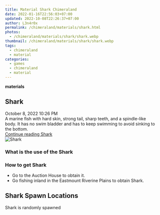 ```yaml
---
title: Material Shark Chimeraland
date: 2022-01-16T22:56:03+07:00
updated: 2022-10-08T22:26:37+07:00
author: L3n4r0x
permalink: /chimeraland/materials/shark.html
photos:
  - /chimeraland/materials/shark/shark.webp
thumbnail: /chimeraland/materials/shark/shark.webp
tags:
  - chimeraland
  - material
categories:
  - games
  - chimeraland
  - material
---
```


<link
  rel="stylesheet"
  href="https://rawcdn.githack.com/dimaslanjaka/Web-Manajemen/870a349/css/bootstrap-5-3-0-alpha3-wrapper.css"
/>
<section id="bootstrap-wrapper">
  <div data-bs-theme="dark">
    <div
      class="row g-0 border rounded overflow-hidden flex-md-row mb-4 shadow-sm position-relative bg-dark text-light"
    >
      <div class="col p-4 d-flex flex-column position-static">
        <strong class="d-inline-block mb-2 text-success">materials</strong>
        <h2 class="mb-0">Shark</h2>
        <div class="mb-1 text-muted">October 8, 2022 10:26 PM</div>
        <div class="mb-2 border p-1">
          A marine fish with hard skin, strong tail, sharp teeth, and a
          spindle-like body. It has no swim bladder and has to keep swimming to
          avoid sinking to the bottom.
        </div>
        <a
          href="/chimeraland/materials/shark.html"
          class="stretched-link d-none text-primary"
          >Continue reading Shark</a
        >
      </div>
      <div class="col-auto d-none d-md-block d-lg-block">
        <img
          src="https://www.webmanajemen.com/chimeraland/materials/shark/shark.webp"
          alt="Shark"
        />
      </div>
    </div>
    <div class="row">
      <div class="col-lg-6 col-12 mb-2">
        <div class="card">
          <div class="card-body">
            <h3 class="card-title">What is the use of the Shark</h3>
            <div class="card-text"><ul></ul></div>
          </div>
        </div>
      </div>
      <div class="col-lg-6 col-12 mb-2">
        <div class="card">
          <div class="card-body">
            <h3 class="card-title">How to get Shark</h3>
            <div class="card-text">
              <ul>
                <li>Go to the Auction House to obtain it.</li>
                <li>
                  Go fishing inland in the Eastmount Riverine Plains to obtain
                  Shark.
                </li>
              </ul>
            </div>
          </div>
        </div>
      </div>
      <div class="col-12 mb-2">
        <h2>Shark Spawn Locations</h2>
        <p>Shark is randomly spawned</p>
      </div>
    </div>
  </div>
</section>